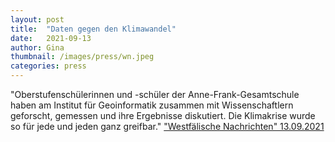 ```yaml
---
layout: post
title:  "Daten gegen den Klimawandel"
date:   2021-09-13 
author: Gina
thumbnail: /images/press/wn.jpeg
categories: press
---
```

"Oberstufenschülerinnen und -schüler der Anne-Frank-Gesamtschule haben am Institut für Geoinformatik zusammen mit Wissenschaftlern geforscht, gemessen und ihre Ergebnisse diskutiert. Die Klimakrise wurde so für jede und jeden ganz greifbar."
<a href="https://www.wn.de/muensterland/kreis-coesfeld/havixbeck/daten-gegen-den-klimawandel-2423332" target="_blank">"Westfälische Nachrichten" 13.09.2021</a>
